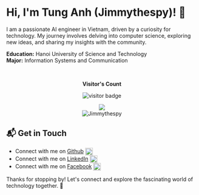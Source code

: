 # Hi, I'm Tung Anh (Jimmythespy)! 👋

I am a passionate AI engineer in Vietnam, driven by a curiosity for technology. My journey involves delving into computer science, exploring new ideas, and sharing my insights with the community.

**Education:** Hanoi University of Science and Technology <br>
**Major:** Information Systems and Communication

<br>
<p align="center"><b>Visitor's Count</b></p>
<p align="center"><img src="https://profile-counter.glitch.me/%7BJimmythespy%7D/count.svg" alt="visitor badge"></p>

<div align="center"><img src="https://github-readme-stats.vercel.app/api?username=Jimmythespy&theme=vue-dark&show_icons=true&hide_border=true&count_private=true"></div>

<div align="center"><img src="https://github-readme-stats.vercel.app/api/top-langs?username=Jimmythespy&show_icons=true&locale=en&layout=compact" alt="Jimmythespy" /></div>

## 📬 Get in Touch

  - Connect with me on [Github](https://github.com/) <img src="https://img.icons8.com/?size=100&id=AZOZNnY73haj&format=png&color=000000" alt="Github Icon" style="width: 20px; height: 20px; display: inline-block; vertical-align: middle;">
  - Connect with me on [LinkedIn](https://linkedin.com/) <img src="https://img.icons8.com/?size=100&id=13930&format=png&color=000000" alt="LinkedIn Icon" style="width: 20px; height: 20px; display: inline-block; vertical-align: middle;">
  - Connect with me on [Facebook](https://facebook.com/theenthusiast.dev) <img src="https://img.icons8.com/?size=100&id=118497&format=png&color=000000" alt="Facebook Icon" style="width: 20px; height: 20px; display: inline-block; vertical-align: middle;">

Thanks for stopping by! Let's connect and explore the fascinating world of technology together. 🚀

<!--

Here are some ideas to get you started:

- 🔭 I’m currently working on ...
- 🌱 I’m currently learning ...
- 👯 I’m looking to collaborate on ...
- 🤔 I’m looking for help with ...
- 💬 Ask me about ...
- 📫 How to reach me: ...
- 😄 Pronouns: ...
- ⚡ Fun fact: ...
-->
